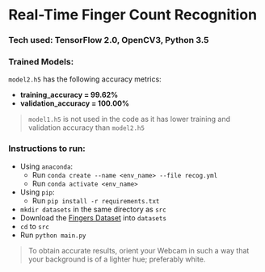 # Real-Time Finger Count Recognition
### Tech used: TensorFlow 2.0, OpenCV3, Python 3.5
### Trained Models:
`model2.h5` has the following accuracy metrics:
  - **training_accuracy = 99.62%**
  - **validation_accuracy = 100.00%**
> `model1.h5` is not used in the code as it has lower training and validation accuracy than `model2.h5`
### Instructions to run:
- Using `anaconda`:
  - Run `conda create --name <env_name> --file recog.yml`
  - Run `conda activate <env_name>`
- Using `pip`:
  - Run `pip install -r requirements.txt`
- `mkdir datasets` in the same directory as `src`
- Download the [Fingers Dataset](https://www.kaggle.com/koryakinp/fingers) into `datasets`
- `cd` to `src`
- Run `python main.py`

> To obtain accurate results, orient your Webcam in such a way that your background is of a lighter hue; preferably white.
